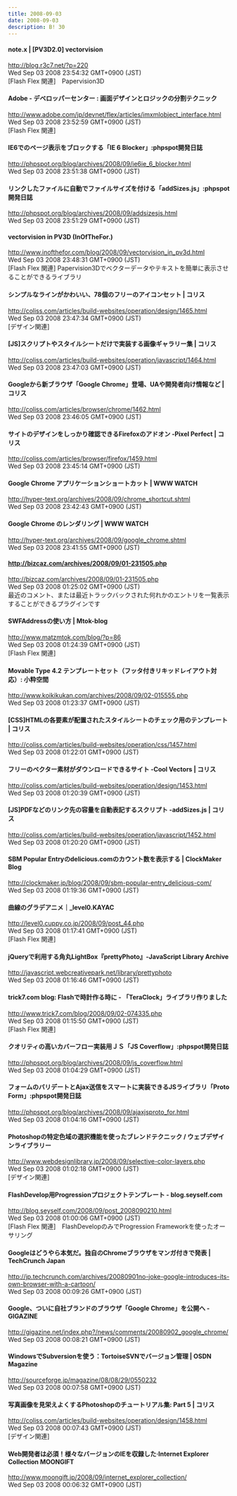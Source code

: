 ```yaml
---
title: 2008-09-03
date: 2008-09-03
description: B! 30
---
```


#### note.x  |    [PV3D2.0] vectorvision
http://blog.r3c7.net/?p=220<br>
Wed Sep 03 2008 23:54:32 GMT+0900 (JST)<br>
[Flash Flex 関連]　Papervision3D


#### Adobe - デベロッパーセンター : 画面デザインとロジックの分割テクニック
http://www.adobe.com/jp/devnet/flex/articles/imxmlobject_interface.html<br>
Wed Sep 03 2008 23:52:59 GMT+0900 (JST)<br>
[Flash Flex 関連]


#### IE6でのページ表示をブロックする「IE 6 Blocker」:phpspot開発日誌
http://phpspot.org/blog/archives/2008/09/ie6ie_6_blocker.html<br>
Wed Sep 03 2008 23:51:38 GMT+0900 (JST)<br>


#### リンクしたファイルに自動でファイルサイズを付ける「addSizes.js」:phpspot開発日誌
http://phpspot.org/blog/archives/2008/09/addsizesjs.html<br>
Wed Sep 03 2008 23:51:29 GMT+0900 (JST)<br>


#### vectorvision in PV3D (InOfTheFor.)
http://www.inofthefor.com/blog/2008/09/vectorvision_in_pv3d.html<br>
Wed Sep 03 2008 23:48:31 GMT+0900 (JST)<br>
[Flash Flex 関連] Papervision3Dでベクターデータやテキストを簡単に表示させることができるライブラリ


####   シンプルなラインがかわいい、78個のフリーのアイコンセット | コリス
http://coliss.com/articles/build-websites/operation/design/1465.html<br>
Wed Sep 03 2008 23:47:34 GMT+0900 (JST)<br>
[デザイン関連]


####   [JS]スクリプトやスタイルシートだけで実装する画像ギャラリー集 | コリス
http://coliss.com/articles/build-websites/operation/javascript/1464.html<br>
Wed Sep 03 2008 23:47:03 GMT+0900 (JST)<br>


####   Googleから新ブラウザ「Google Chrome」登場、UAや開発者向け情報など | コリス
http://coliss.com/articles/browser/chrome/1462.html<br>
Wed Sep 03 2008 23:46:05 GMT+0900 (JST)<br>


####   サイトのデザインをしっかり確認できるFirefoxのアドオン -Pixel Perfect | コリス
http://coliss.com/articles/browser/firefox/1459.html<br>
Wed Sep 03 2008 23:45:14 GMT+0900 (JST)<br>


#### Google Chrome アプリケーションショートカット | WWW WATCH
http://hyper-text.org/archives/2008/09/chrome_shortcut.shtml<br>
Wed Sep 03 2008 23:42:43 GMT+0900 (JST)<br>


#### Google Chrome のレンダリング | WWW WATCH
http://hyper-text.org/archives/2008/09/google_chrome.shtml<br>
Wed Sep 03 2008 23:41:55 GMT+0900 (JST)<br>


#### http://bizcaz.com/archives/2008/09/01-231505.php
http://bizcaz.com/archives/2008/09/01-231505.php<br>
Wed Sep 03 2008 01:25:02 GMT+0900 (JST)<br>
最近のコメント、または最近トラックバックされた何れかのエントリを一覧表示することができるプラグインです


#### SWFAddressの使い方 | Mtok-blog
http://www.matzmtok.com/blog/?p=86<br>
Wed Sep 03 2008 01:24:39 GMT+0900 (JST)<br>
[Flash Flex 関連]


#### Movable Type 4.2 テンプレートセット（フッタ付きリキッドレイアウト対応）: 小粋空間
http://www.koikikukan.com/archives/2008/09/02-015555.php<br>
Wed Sep 03 2008 01:23:37 GMT+0900 (JST)<br>


####   [CSS]HTMLの各要素が配置されたスタイルシートのチェック用のテンプレート | コリス
http://coliss.com/articles/build-websites/operation/css/1457.html<br>
Wed Sep 03 2008 01:22:01 GMT+0900 (JST)<br>


####   フリーのベクター素材がダウンロードできるサイト -Cool Vectors | コリス
http://coliss.com/articles/build-websites/operation/design/1453.html<br>
Wed Sep 03 2008 01:20:39 GMT+0900 (JST)<br>


####   [JS]PDFなどのリンク先の容量を自動表記するスクリプト -addSizes.js | コリス
http://coliss.com/articles/build-websites/operation/javascript/1452.html<br>
Wed Sep 03 2008 01:20:20 GMT+0900 (JST)<br>


####   SBM Popular Entryのdelicious.comのカウント数を表示する | ClockMaker Blog
http://clockmaker.jp/blog/2008/09/sbm-popular-entry_delicious-com/<br>
Wed Sep 03 2008 01:19:36 GMT+0900 (JST)<br>


#### 曲線のグラデアニメ｜_level0.KAYAC
http://level0.cuppy.co.jp/2008/09/post_44.php<br>
Wed Sep 03 2008 01:17:41 GMT+0900 (JST)<br>
[Flash Flex 関連]


####   jQueryで利用する角丸LightBox『prettyPhoto』-JavaScript Library Archive
http://javascript.webcreativepark.net/library/prettyphoto<br>
Wed Sep 03 2008 01:16:46 GMT+0900 (JST)<br>


#### trick7.com blog: Flashで時計作る時に - 「TeraClock」ライブラリ作りました
http://www.trick7.com/blog/2008/09/02-074335.php<br>
Wed Sep 03 2008 01:15:50 GMT+0900 (JST)<br>
[Flash Flex 関連]


#### クオリティの高いカバーフロー実装用ＪＳ「JS Coverflow」:phpspot開発日誌
http://phpspot.org/blog/archives/2008/09/js_coverflow.html<br>
Wed Sep 03 2008 01:04:29 GMT+0900 (JST)<br>


#### フォームのバリデートとAjax送信をスマートに実装できるJSライブラリ「Proto Form」:phpspot開発日誌
http://phpspot.org/blog/archives/2008/09/ajaxjsproto_for.html<br>
Wed Sep 03 2008 01:04:16 GMT+0900 (JST)<br>


#### Photoshopの特定色域の選択機能を使ったブレンドテクニック / ウェブデザインライブラリー
http://www.webdesignlibrary.jp/2008/09/selective-color-layers.php<br>
Wed Sep 03 2008 01:02:18 GMT+0900 (JST)<br>
[デザイン関連]


#### FlashDevelop用Progressionプロジェクトテンプレート - blog.seyself.com
http://blog.seyself.com/2008/09/post_2008090210.html<br>
Wed Sep 03 2008 01:00:06 GMT+0900 (JST)<br>
[Flash Flex 関連]　FlashDevelopのみでProgression Frameworkを使ったオーサリング


#### Googleはどうやら本気だ。独自のChromeブラウザをマンガ付きで発表  |  TechCrunch Japan
http://jp.techcrunch.com/archives/20080901no-joke-google-introduces-its-own-browser-with-a-cartoon/<br>
Wed Sep 03 2008 00:09:26 GMT+0900 (JST)<br>


#### Google、ついに自社ブランドのブラウザ「Google Chrome」を公開へ - GIGAZINE
http://gigazine.net/index.php?/news/comments/20080902_google_chrome/<br>
Wed Sep 03 2008 00:08:21 GMT+0900 (JST)<br>


#### WindowsでSubversionを使う：TortoiseSVNでバージョン管理 | OSDN Magazine
http://sourceforge.jp/magazine/08/08/29/0550232<br>
Wed Sep 03 2008 00:07:58 GMT+0900 (JST)<br>


####   写真画像を見栄えよくするPhotoshopのチュートリアル集: Part 5 | コリス
http://coliss.com/articles/build-websites/operation/design/1458.html<br>
Wed Sep 03 2008 00:07:43 GMT+0900 (JST)<br>
[デザイン関連]


#### Web開発者は必須！様々なバージョンのIEを収録した·Internet Explorer Collection MOONGIFT
http://www.moongift.jp/2008/09/internet_explorer_collection/<br>
Wed Sep 03 2008 00:06:32 GMT+0900 (JST)<br>


